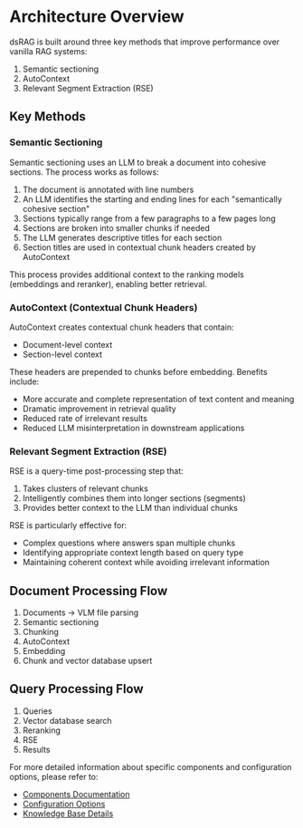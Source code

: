 # Architecture Overview

dsRAG is built around three key methods that improve performance over vanilla RAG systems:

1. Semantic sectioning
2. AutoContext
3. Relevant Segment Extraction (RSE)

## Key Methods

### Semantic Sectioning

Semantic sectioning uses an LLM to break a document into cohesive sections. The process works as follows:

1. The document is annotated with line numbers
2. An LLM identifies the starting and ending lines for each "semantically cohesive section"
3. Sections typically range from a few paragraphs to a few pages long
4. Sections are broken into smaller chunks if needed
5. The LLM generates descriptive titles for each section
6. Section titles are used in contextual chunk headers created by AutoContext

This process provides additional context to the ranking models (embeddings and reranker), enabling better retrieval.

### AutoContext (Contextual Chunk Headers)

AutoContext creates contextual chunk headers that contain:
- Document-level context
- Section-level context

These headers are prepended to chunks before embedding. Benefits include:
- More accurate and complete representation of text content and meaning
- Dramatic improvement in retrieval quality
- Reduced rate of irrelevant results
- Reduced LLM misinterpretation in downstream applications

### Relevant Segment Extraction (RSE)

RSE is a query-time post-processing step that:
1. Takes clusters of relevant chunks
2. Intelligently combines them into longer sections (segments)
3. Provides better context to the LLM than individual chunks

RSE is particularly effective for:
- Complex questions where answers span multiple chunks
- Identifying appropriate context length based on query type
- Maintaining coherent context while avoiding irrelevant information

## Document Processing Flow

1. Documents → VLM file parsing
2. Semantic sectioning
3. Chunking
4. AutoContext
5. Embedding
6. Chunk and vector database upsert

## Query Processing Flow

1. Queries
2. Vector database search
3. Reranking
4. RSE
5. Results

For more detailed information about specific components and configuration options, please refer to:
- [Components Documentation](components.md)
- [Configuration Options](config.md)
- [Knowledge Base Details](knowledge-base.md) 